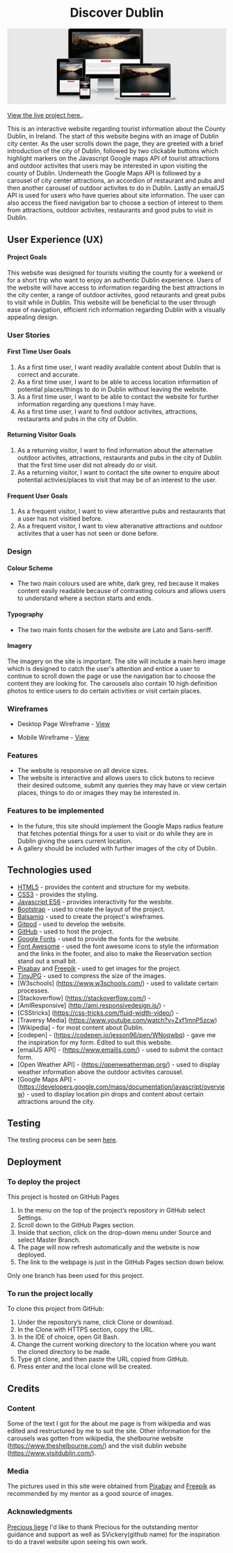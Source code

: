 <h1 align="center">Discover Dublin</h1>

![Discover-Dublin](readme.MD-files/responsive.PNG)

[View the live project here.](https://jesson96.github.io/Discover-Dublin/).


<p>This is an interactive website regarding tourist information about the County Dublin, in Ireland. 
The start of this website begins with an image of Dublin city center. 
As the user scrolls down the page, they are greeted with a brief introduction of the city of Dublin, 
followed by two clickable buttons which highlight markers on the Javascript Google maps API 
of tourist attractions and outdoor activites that users may be interested in upon visiting the county of Dublin. 
Underneath the Google Maps API is followed by a carousel of city center attractions, an accordion of restaurant 
and pubs and then another carousel of outdoor activites to do in Dublin. 
Lastly an emailJS API is used for users who have queries about site information.
The user can also access the fixed navigation bar to choose a section of interest to them from attractions, outdoor activites, 
restaurants and good pubs to visit in Dublin.</p>

## User Experience (UX)

#### Project Goals

This website was designed for tourists visiting the county for a weekend or for a short trip who want to enjoy an authentic Dublin experience.
Users of the website will have access to information regarding the best attractions in the city center, a range of outdoor activites, good retaurants and 
great pubs to visit while in Dublin. This website will be beneficial to the user through ease of navigation, efficient rich information regarding Dublin with a visually appealing design.

  ### User Stories

#### First Time User Goals

1. As a first time user, I want readily available content about Dublin that is correct and accurate.
2. As a first time user, I want to be able to access location information of potential places/things to do in Dublin without leaving the website.
3. As a first time user, I want to  be able to contact the website for further information regarding any questions I may have.
4. As a first time user, I want to find outdoor activites, attractions, restaurants and pubs in the city of Dublin.

#### Returning Visitor Goals

1. As a returning visitor, I want to find information about the alternative outdoor activites, attractions, restaurants and pubs in the city of Dublin that the first time user did not already do or visit.
2. As a returning visitor, I want to contact the site owner to enquire about potential activies/places to visit that may be of an interest to the user.

#### Frequent User Goals

1. As a frequent visitor, I want to view alterantive pubs and restaurants that a user has not visitied before.
2. As a frequent visitor, I want to view alteranative attractions and outdoor activites that a user has not seen or done before. 

### Design

#### Colour Scheme
* The two main colours used are white, dark grey, red because it makes content easily readable because of contrasting colours and allows users to understand where a section starts and ends.

#### Typography
* The two main fonts chosen for the website are Lato and Sans-seriff.

#### Imagery
The imagery on the site is important. The site will include  a main hero image which is designed to catch the user's
 attention and entice a user to continue to scroll down the page or use the navigation bar to choose the content they are looking for.
 The carousels also contain 10 high definition photos to entice users to do certain activities or visit certain places.

### Wireframes

* Desktop Page Wireframe - [View](wireframes/desktop-wireframe.pdf)

* Mobile Wireframe - [View](wireframes/mobile-wireframe.pdf)

### Features 
* The website is responsive on all device sizes.
* The website is interactive and allows users to click butons to recieve their desired outcome, submit any queries they may have or view certain places, things to do or images they may be interested in.


### Features to be implemented
* In the future, this site should implement the Google Maps radius feature that fetches potential things for a user to visit or do while they are in Dublin giving the users current location.
* A gallery should be included with further images of the city of Dublin.

##  Technologies used

- [HTML5](https://en.wikipedia.org/wiki/HTML5/) - provides the content and structure for my website.
- [CSS3](https://en.wikipedia.org/wiki/CSS/) - provides the styling.
- [Javascript ES6](https://developer.mozilla.org/en-US/docs/Web/JavaScript) - provides interactivity for the wesbite.
- [Bootstrap](https://www.getbootstrap.com/) - used to create the layout of the project.
- [Balsamiq](https://www.balsamiq.com/) - used to create the project's wireframes.
- [Gitpod](https://www.gitpod.io/) - used to develop the website.
- [GitHub](https://www.github.com/) - used to host the project.
- [Google Fonts](https://www.fonts.google.com/) - used to provide the fonts for the website.
- [Font Awesome](https://www.fontawesome.com/) - used the font awesome icons to style the information and the links in the footer, and also to make the Reservation section stand out a small bit.
- [Pixabay](https://www.pixabay.com/) and [Freepik](https://www.freepik.es/) - used to get  images for the project.
- [TinyJPG](https://www.tinyjpg.com/) - used to compress the size of the images.
- [W3schools] (https://www.w3schools.com/) - used to validate certain processes.
- [Stackoverflow] (https://stackoverflow.com/) - 
- [AmIResponsive] (http://ami.responsivedesign.is/) - 
- [CSStricks] (https://css-tricks.com/fluid-width-video/) -
- [Traversy Media] (https://www.youtube.com/watch?v=Zxf1mnP5zcw)
- [Wikipedia] - for most content about Dublin.
- [codepen] - (https://codepen.io/jesson96/pen/WNoqwbq) - gave me the inspiration for my form. Edited to suit this website.
- [emailJS API] - (https://www.emailjs.com/) - used to submit the contact form.
- [Open Weather API] - (https://openweathermap.org/) - used to display weather information above the outdoor activites carousel.
- [Google Maps API] - (https://developers.google.com/maps/documentation/javascript/overview) - used to display location pin drops and content about certain attractions around the city.

## Testing

The testing process can be seen [here](TESTING.md).

## Deployment

### To deploy the project

This project is hosted on GitHub Pages

1. In the menu on the top of the project’s repository in GitHub select Settings.
2. Scroll down to the GitHub Pages section.
3. Inside that section, click on the drop-down menu under Source and select Master Branch.
4. The page will now refresh automatically and the website is now deployed.
5. The link to the webpage is just in the GitHub Pages section down below.

Only one branch has been used for this project.

### To run the project locally

To clone this project from GitHub:

1. Under the repository’s name, click Clone or download.
2. In the Clone with HTTPS section, copy the URL.
3. In the IDE of choice, open Git Bash.
4. Change the current working directory to the location where you want the cloned directory to be made.
5. Type git clone, and then paste the URL copied from GitHub.
6. Press enter and the local clone will be created.

## Credits

### Content 
Some of the text I got for the about me page is from wikipedia and was edited and restructured by me to suit the site. Other information for the carousels was gotten from wikipedia, the shelbourne website (https://www.theshelbourne.com/) and the visit dublin website (https://www.visitdublin.com/).

###  Media

The pictures used in this site were obtained from [Pixabay](https://pixabay.com/) and [Freepik](https://www.freepik.es/) as recommended by my mentor as a good source of images.  

###  Acknowledgments

[Precious Ijege](https://www.linkedin.com/in/precious-ijege-908a00168/?originalSubdomain=ng) I'd like to thank Precious for the outstanding mentor guidance and support as well as SVickery(github name) for the inspiration to do a travel website upon seeing his own work.

